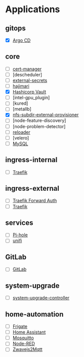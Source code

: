 # Applications

## gitops

* [x] [Argo CD](https://argo-cd.readthedocs.io/en/stable/x)

## core

* [ ] [cert-manager](https://cert-manager.io/)
* [ ] [descheduler]
* [ ] [external-secrets](https://github.com/external-secrets/external-secrets)
* [ ] [hajimari](https://github.com/toboshii/hajimari)
* [x] [Hashicorp Vault](https://www.vaultproject.io/docs)
* [ ] [intel-gpu_plugin]
* [ ] [kured]
* [ ] [metallb]
* [x] [nfs-subdir-external-provisioner](https://github.com/kubernetes-sigs/nfs-subdir-external-provisioner)
* [ ] [node-feature-discovery]
* [ ] [node-problem-detector]
* [ ] [reloader](https://github.com/stakater/Reloader)
* [ ] [velero]
* [ ] [MySQL](https://www.mysql.com/)

## ingress-internal

* [ ] [Traefik](https://doc.traefik.io/traefik/)

## ingress-external

* [ ] [Traefik Forward Auth](https://github.com/thomseddon/traefik-forward-auth)
* [ ] [Traefik](https://doc.traefik.io/traefik/)

## services

* [ ] [Pi-hole](https://pi-hole.net/)
* [ ] [unifi](https://github.com/jacobalberty/unifi-docker)

## GitLab

* [ ] [GitLab](https://about.gitlab.com/)

## system-upgrade

* [ ] [system-upgrade-controller](https://github.com/rancher/system-upgrade-controller)

## home-automation

* [ ] [Frigate](https://frigate.video/)
* [ ] [Home Assistant](https://www.home-assistant.io/)
* [ ] [Mosquitto](https://mosquitto.org/)
* [ ] [Node-RED](https://nodered.org/)
* [ ] [Zwavejs2Mqtt](https://github.com/zwave-js/zwavejs2mqtt)
